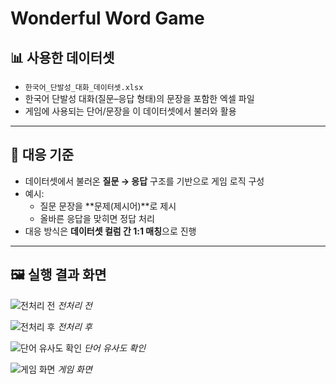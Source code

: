 # Wonderful Word Game

## 📊 사용한 데이터셋
- `한국어_단발성_대화_데이터셋.xlsx`  
- 한국어 단발성 대화(질문–응답 형태)의 문장을 포함한 엑셀 파일  
- 게임에 사용되는 단어/문장을 이 데이터셋에서 불러와 활용

---

## 🔑 대응 기준
- 데이터셋에서 불러온 **질문 → 응답** 구조를 기반으로 게임 로직 구성  
- 예시:
  - 질문 문장을 **문제(제시어)**로 제시  
  - 올바른 응답을 맞히면 정답 처리  
- 대응 방식은 **데이터셋 컬럼 간 1:1 매칭**으로 진행

---

## 🖼️ 실행 결과 화면

![전처리 전](images/start.png)
*전처리 전*

![전처리 후](images/start.png)
*전처리 후*

![단어 유사도 확인](images/start.png)
*단어 유사도 확인*

![게임 화면](images/start.png)
*게임 화면*
